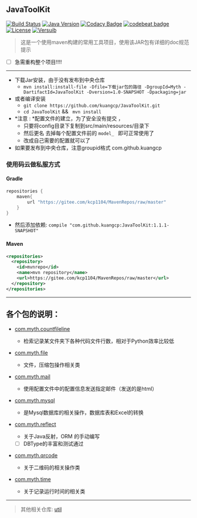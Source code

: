 ## JavaToolKit
[![Build Status](https://travis-ci.org/Kuangcp/JavaToolKit.svg?branch=master)](https://travis-ci.org/Kuangcp/JavaToolKit)
[![Java Version](https://img.shields.io/badge/Java-JRE%208-red.svg)](https://www.java.com/download/)
[![Codacy Badge](https://api.codacy.com/project/badge/Grade/a98ea20e4ff64eee90c43ac2a480e9a8)](https://www.codacy.com/app/Kuangcp/JavaToolKit?utm_source=github.com&amp;utm_medium=referral&amp;utm_content=Kuangcp/JavaToolKit&amp;utm_campaign=Badge_Grade)
[![codebeat badge](https://codebeat.co/badges/9ff07ca0-4c34-448d-a594-507fd9d34ec6)](https://codebeat.co/projects/github-com-kuangcp-javatoolkit-master)
[![License](https://img.shields.io/badge/license-MIT-brightgreen.svg)](LICENSE.md) 
[![Versuib](https://img.shields.io/github/tag/Kuangcp/JavaToolKit.svg)](https://github.com/Kuangcp/JavaToolKit/releases)

> 这是一个使用maven构建的常用工具项目，使用该JAR包有详细的doc规范提示

- [ ] 急需重构整个项目!!!!

**********************************
- 下载Jar安装，由于没有发布到中央仓库
    - `mvn install:install-file -Dfile=下载jar包的路径 -DgroupId=Myth -DartifactId=JavaToolKit -Dversion=1.0-SNAPSHOT -Dpackaging=jar`
- 或者编译安装
    - `git clone https://github.com/kuangcp/JavaToolKit.git`
    - `cd JavaToolKit` && ` mvn install`
- *注意 : *配置文件的建立，为了安全没有提交 ，
    - 只要将config目录下复制到src/main/resources/目录下
    - 然后更名 去掉每个配置文件前的 `model_ ` 即可正常使用了
    - 改成自己需要的配置就可以了
- 如果要发布到中央仓库，注意groupid格式 com.github.kuangcp

### 使用码云做私服方式

#### Gradle 
```groovy
repositories {
    maven{
        url "https://gitee.com/kcp1104/MavenRepos/raw/master"
    }
} 
```
- 然后添加依赖: `compile "com.github.kuangcp:JavaToolKit:1.1.1-SNAPSHOT"`   

#### Maven
```xml
<repositories>
  <repository>
    <id>mvnrepo</id>
    <name>mvn repository</name>
    <url>https://gitee.com/kcp1104/MavenRepos/raw/master</url>
  </repository>
</repositories>
```

****************************************
## 各个包的说明：

- [com.myth.countfileline](./src/main/java/com/myth/countfileline)
    -  检索记录某文件夹下各种代码文件行数，相对于Python效率比较低

- [com.myth.file](./src/main/java/com/myth/file)
    -  文件，压缩包操作相关类

- [com.myth.mail](./src/main/java/com/myth/mail)
    -  使用配置文件中的配置信息发送指定邮件（发送的是html）

- [com.myth.mysql ](./src/main/java/com/myth/mysql)
    -  是Mysql数据库的相关操作，数据库表和Excel的转换

-  [com.myth.reflect](./src/main/java/com/myth/reflect)
    - 关于Java反射，ORM 的手动编写
    - [ ] DBType的丰富和测试通过

- [com.myth.qrcode](./src/main/java/com/myth/qrcode)
    - 关于二维码的相关操作类

- [com.myth.time](./src/main/java/com/myth/time)
    - 关于记录运行时间的相关类

*******************
> 其他相关仓库: [util](https://github.com/zhazhapan/util)
